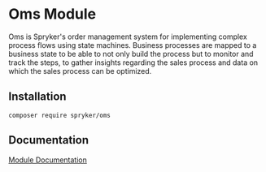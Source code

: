 # Oms Module

Oms is Spryker's order management system for implementing complex process flows using state machines. Business processes are mapped to a business state to be able to not only build the process but to monitor and track the steps, to gather insights regarding the sales process and data on which the sales process can be optimized.

## Installation

```
composer require spryker/oms
```

## Documentation

[Module Documentation](http://academy.spryker.com/developing_with_spryker/module_guide/checkout_process/oms/oms.html)

